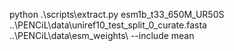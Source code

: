 python .\scripts\extract.py esm1b_t33_650M_UR50S ..\PENCiL\data\uniref10_test_split_0_curate.fasta ..\PENCiL\data\esm_weights\ --include mean